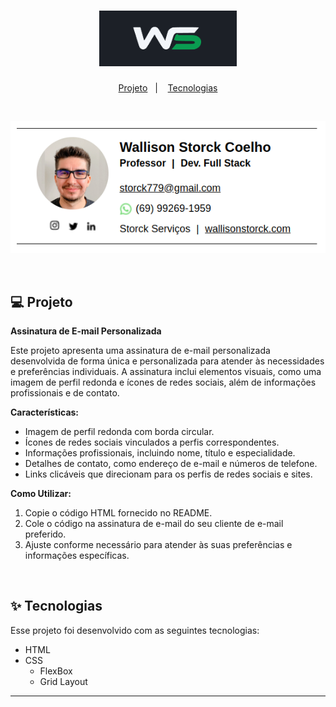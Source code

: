 <h1 align="center">
  <img alt="Logo Wallison" title="Wallison Storck" src="./assets/LogoWallison.png" width="220px" />
</h1>

<p align="center">
  <a href="#-projeto">Projeto</a>&nbsp;&nbsp;&nbsp;|&nbsp;&nbsp;&nbsp;
  <a href="#-tecnologias">Tecnologias</a>
 </p>
<br>
<p align="center">
  <img alt="Landing Page" src="./assets/Print.png">
</p>

<br>

## 💻 Projeto

**Assinatura de E-mail Personalizada**

Este projeto apresenta uma assinatura de e-mail personalizada desenvolvida de forma única e personalizada para atender às necessidades e preferências individuais. A assinatura inclui elementos visuais, como uma imagem de perfil redonda e ícones de redes sociais, além de informações profissionais e de contato.

**Características:**

- Imagem de perfil redonda com borda circular.
- Ícones de redes sociais vinculados a perfis correspondentes.
- Informações profissionais, incluindo nome, título e especialidade.
- Detalhes de contato, como endereço de e-mail e números de telefone.
- Links clicáveis que direcionam para os perfis de redes sociais e sites.

**Como Utilizar:**

1. Copie o código HTML fornecido no README.
2. Cole o código na assinatura de e-mail do seu cliente de e-mail preferido.
3. Ajuste conforme necessário para atender às suas preferências e informações específicas.

<br>

## ✨ Tecnologias

Esse projeto foi desenvolvido com as seguintes tecnologias:

- HTML
- CSS
  - FlexBox
  - Grid Layout

---
